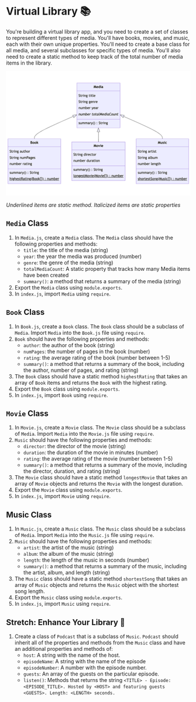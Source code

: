 # Virtual Library 📚

You're building a virtual library app, and you need to create a set of classes to represent different types of media. You'll have books, movies, and music, each with their own unique properties. You'll need to create a base class for all media, and several subclasses for specific types of media. You'll also need to create a static method to keep track of the total number of media items in the library.

![Virtual Library Class Diagram](./assets/LibraryClassDiagram.png)

*Underlined items are static method. Italicized items are static properties*

## `Media` Class

1. In `Media.js`, create a `Media` class. The `Media` class should have the following properties and methods:
    - `title`: the title of the media (string)
    - `year`: the year the media was produced (number)
    - `genre`: the genre of the media (string)
    - `totalMediaCount`: A static property that tracks how many Media items have been created
    - `summary()`: a method that returns a summary of the media (string)
2. Export the `Media` class using `module.exports`.
3. In `index.js`, import `Media` using `require`.

## `Book` Class

1. In `Book.js`, create a `Book` class. The `Book` class should be a subclass of `Media`. Import `Media` into the `Book.js` file using `require`. 
2. `Book` should have the following properties and methods:
    - `author`: the author of the book (string)
    - `numPages`: the number of pages in the book (number)
    - `rating`: the average rating of the book (number between 1-5)
    - `summary()`: a method that returns a summary of the book, including the author, number of pages, and rating (string)
3. The `Book` class should have a static method `highestRating` that takes an array of `Book` items and returns the `Book` with the highest rating.
4. Export the `Book` class using `module.exports`.
5. In `index.js`, import `Book` using `require`.

## `Movie` Class

1. In `Movie.js`, create a `Movie` class. The `Movie` class should be a subclass of `Media`. Import `Media` into the `Movie.js` file using `require`. 
2. `Music` should have the following properties and methods:
    - `director`: the director of the movie (string)
    - `duration`: the duration of the movie in minutes (number)
    - `rating`: the average rating of the movie (number between 1-5)
    - `summary()`: a method that returns a summary of the movie, including the director, duration, and rating (string)
3. The `Movie` class should have a static method `longestMovie` that takes an array of `Movie` objects and returns the `Movie` with the longest duration.
4. Export the `Movie` class using `module.exports`.
5. In `index.js`, import `Movie` using `require`.

## Music Class
1. In `Music.js`, create a `Music` class. The `Music` class should be a subclass of `Media`. Import `Media` into the `Music.js` file using `require`. 
2. `Music` should have the following properties and methods:
    - `artist`: the artist of the music (string)
    - `album`: the album of the music (string)
    - `length`: the length of the music in seconds (number)
    - `summary()`: a method that returns a summary of the music, including the artist, album, and length (string)
3. The `Music` class should have a static method `shortestSong` that takes an array of `Music` objects and returns the `Music` object with the shortest song length.
4. Export the `Music` class using `module.exports`.
5. In `index.js`, import `Music` using `require`.

## Stretch: Enhance Your Library 🚀
1. Create a class of `Podcast` that is a subclass of `Music`. `Podcast` should inherit all of the properties and methods from the `Music` class and have an additional properties and methods of:
    - `host`: A string with the name of the host.
    - `episodeName`: A string with the name of the episode
    - `episodeNumber`: A number with the episode number.
    - `guests`: An array of the guests on the particular episode.
    - `listen()`: Methods that returns the string `<TITLE> - Episode: <EPISODE_TITLE>. Hosted by <HOST> and featuring guests <GUESTS>. Length: <LENGTH> seconds.`